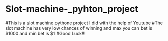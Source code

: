 # Slot-machine-_pyhton_project
#This is a slot machine pythone project I did with the help of Youtube
#The slot machine has very low chances of winning and max you can bet is $1000 and min bet is $1
#Good Luck!!
